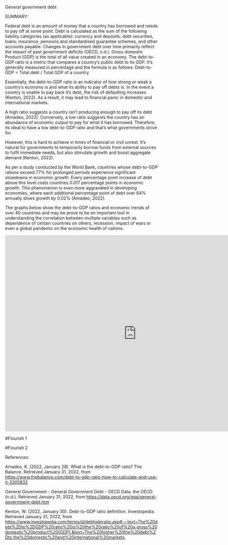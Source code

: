 General government debt

SUMMARY:

Federal debt is an amount of money that a country has borrowed and needs to pay off at some point. Debt is calculated as the sum of the following liability categories (as applicable): currency and deposits; debt securities, loans; insurance, pensions and standardised guarantee schemes, and other accounts payable. Changes in government debt over time primarily reflect the impact of past government deficits (OECD, n.d.). Gross domestic Product (GDP) is the total of all value created in an economy. The debt-to-GDP ratio is a metric that compares a country’s public debt to its GDP. It’s generally measured in percentage and the formula is as follows: Debt-to-GDP = Total debt / Total GDP of a country

Essentially, the debt-to-GDP ratio is an indicator of how strong or weak a country’s economy is and what its ability to pay off debts is. In the event a country is unable to pay back it’s debt, the risk of defaulting increases (Kenton, 2022). As a result, it may lead to financial panic in domestic and international markets.


A high ratio suggests a country isn’t producing enough to pay off its debt (Amadeo, 2022). Conversely, a low ratio suggests the country has an abundance of economic output to pay for what it has borrowed. Therefore, its ideal to have a low debt-to-GDP ratio and that’s what governments strive for. 


However, this is hard to achieve in times of financial or civil unrest. It’s natural for governments to temporarily borrow funds from external sources to fulfil immediate needs, but also stimulate growth and boost aggregate demand (Kenton, 2022). 


As per a study conducted by the World Bank, countries whose debt-to-GDP rations exceed 77% for prolonged periods experience significant slowdowns in economic growth. Every percentage point increase of debt above this level costs countries 0.017 percentage points in economic growth. This phenomenon is even more aggravated in developing economies, where each additional percentage point of debt over 64% annually slows growth by 0.02% (Amadeo, 2022).


The graphs below show the debt-to-GDP ratios and economic trends of over 40 countries and may be prove to be an important tool in understanding the correlation between multiple variables such as dependence of certain countries on others, recession, impact of wars or even a global pandemic on the economic health of nations. 



<iframe src="https://data.oecd.org/chart/6BgG" width="860" height="645" style="border: 0" mozallowfullscreen="true" webkitallowfullscreen="true" allowfullscreen="true"><a href="https://data.oecd.org/chart/6BgG" target="_blank">OECD Chart: General government debt, Total, % of GDP, 2020</a></iframe>


#Flourish 1

<div class="flourish-embed flourish-chart" data-src="visualisation/8557947"><script src="https://public.flourish.studio/resources/embed.js"></script></div>

#Flourish 2

<div class="flourish-embed flourish-chart" data-src="visualisation/8558259"><script src="https://public.flourish.studio/resources/embed.js"></script></div>

References:


Amadeo, K. (2022, January 28). What is the debt-to-GDP ratio? The Balance. Retrieved January 31, 2022, from https://www.thebalance.com/debt-to-gdp-ratio-how-to-calculate-and-use-it-3305832 


General Government - General Government Debt - OECD Data. the OECD. (n.d.). Retrieved January 31, 2022, from https://data.oecd.org/gga/general-government-debt.htm 


Kenton, W. (2022, January 30). Debt-to-GDP ratio definition. Investopedia. Retrieved January 31, 2022, from https://www.investopedia.com/terms/d/debtgdpratio.asp#:~:text=The%20debt%2Dto%2DGDP%20ratio%20is%20the%20ratio%20of%20a,gross%20domestic%20product%20(GDP).&text=The%20higher%20the%20debt%2Dto,the%20domestic%20and%20international%20markets. 


 
